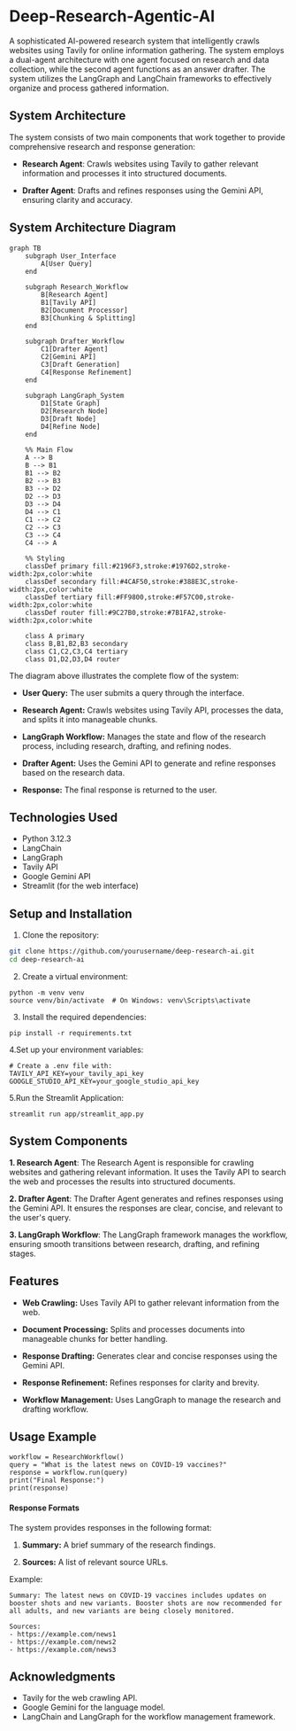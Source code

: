 # Deep-Research-Agentic-AI
A sophisticated AI-powered research system that intelligently crawls websites using Tavily for online information gathering. The system employs a dual-agent architecture with one agent focused on research and data collection, while the second agent functions as an answer drafter. The system utilizes the LangGraph and LangChain frameworks to effectively organize and process gathered information.

## System Architecture
The system consists of two main components that work together to provide comprehensive research and response generation:

- **Research Agent**: Crawls websites using Tavily to gather relevant information and processes it into structured documents.

- **Drafter Agent**: Drafts and refines responses using the Gemini API, ensuring clarity and accuracy.

## System Architecture Diagram
```mermaid
graph TB
    subgraph User_Interface
        A[User Query]
    end

    subgraph Research_Workflow
        B[Research Agent]
        B1[Tavily API]
        B2[Document Processor]
        B3[Chunking & Splitting]
    end

    subgraph Drafter_Workflow
        C1[Drafter Agent]
        C2[Gemini API]
        C3[Draft Generation]
        C4[Response Refinement]
    end

    subgraph LangGraph_System
        D1[State Graph]
        D2[Research Node]
        D3[Draft Node]
        D4[Refine Node]
    end

    %% Main Flow
    A --> B
    B --> B1
    B1 --> B2
    B2 --> B3
    B3 --> D2
    D2 --> D3
    D3 --> D4
    D4 --> C1
    C1 --> C2
    C2 --> C3
    C3 --> C4
    C4 --> A

    %% Styling
    classDef primary fill:#2196F3,stroke:#1976D2,stroke-width:2px,color:white
    classDef secondary fill:#4CAF50,stroke:#388E3C,stroke-width:2px,color:white
    classDef tertiary fill:#FF9800,stroke:#F57C00,stroke-width:2px,color:white
    classDef router fill:#9C27B0,stroke:#7B1FA2,stroke-width:2px,color:white
    
    class A primary
    class B,B1,B2,B3 secondary
    class C1,C2,C3,C4 tertiary
    class D1,D2,D3,D4 router
```
The diagram above illustrates the complete flow of the system:

- **User Query:** The user submits a query through the interface.

- **Research Agent:** Crawls websites using Tavily API, processes the data, and splits it into manageable chunks.

- **LangGraph Workflow:** Manages the state and flow of the research process, including research, drafting, and refining nodes.

- **Drafter Agent:** Uses the Gemini API to generate and refine responses based on the research data.

- **Response:** The final response is returned to the user.

## Technologies Used

- Python 3.12.3
- LangChain
- LangGraph
- Tavily API
- Google Gemini API
- Streamlit (for the web interface)

## Setup and Installation
1. Clone the repository:
```bash
git clone https://github.com/yourusername/deep-research-ai.git
cd deep-research-ai
```

2. Create a virtual environment:
```
python -m venv venv
source venv/bin/activate  # On Windows: venv\Scripts\activate
```

3. Install the required dependencies:
```
pip install -r requirements.txt
```

4.Set up your environment variables:
```
# Create a .env file with:
TAVILY_API_KEY=your_tavily_api_key
GOOGLE_STUDIO_API_KEY=your_google_studio_api_key
```

5.Run the Streamlit Application:
```
streamlit run app/streamlit_app.py
```
## System Components
**1. Research Agent**: The Research Agent is responsible for crawling websites and gathering relevant information. It uses the Tavily API to search the web and processes the results into structured documents.

**2. Drafter Agent**: The Drafter Agent generates and refines responses using the Gemini API. It ensures the responses are clear, concise, and relevant to the user's query.

**3. LangGraph Workflow**: The LangGraph framework manages the workflow, ensuring smooth transitions between research, drafting, and refining stages.

## Features
- **Web Crawling:** Uses Tavily API to gather relevant information from the web.

- **Document Processing:** Splits and processes documents into manageable chunks for better handling.

- **Response Drafting:** Generates clear and concise responses using the Gemini API.

- **Response Refinement:** Refines responses for clarity and brevity.

- **Workflow Management:** Uses LangGraph to manage the research and drafting workflow.

## Usage Example
```
workflow = ResearchWorkflow()
query = "What is the latest news on COVID-19 vaccines?"
response = workflow.run(query)
print("Final Response:")
print(response)
```
#### Response Formats
The system provides responses in the following format:

1. **Summary:** A brief summary of the research findings.

2. **Sources:** A list of relevant source URLs.

Example:
```
Summary: The latest news on COVID-19 vaccines includes updates on booster shots and new variants. Booster shots are now recommended for all adults, and new variants are being closely monitored.

Sources:
- https://example.com/news1
- https://example.com/news2
- https://example.com/news3
```
## Acknowledgments
- Tavily for the web crawling API.
- Google Gemini for the language model.
- LangChain and LangGraph for the workflow management framework.
